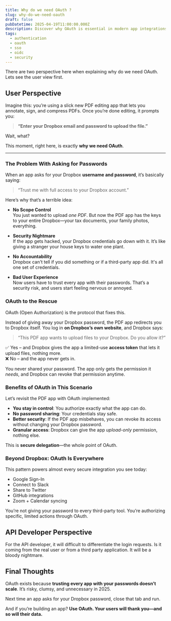 ```yaml
---
title: Why do we need OAuth ?
slug: why-do-we-need-oauth
draft: false
pubDatetime: 2025-04-19T11:00:00.000Z
description: Discover why OAuth is essential in modern app integrations through a real-world example of a PDF editor uploading to Dropbox—highlighting security, delegation, and best practices.
tags:
  - authentication
  - oauth
  - sso
  - oidc
  - security
---
```


There are two perspective here when explaining why do we need OAuth. Lets see the user view first.

## User Perspective

Imagine this: you’re using a slick new PDF editing app that lets you annotate, sign, and compress PDFs. Once you’re done editing, it prompts you:

> **“Enter your Dropbox email and password to upload the file.”**

Wait, what?

This moment, right here, is exactly **why we need OAuth**.

---

### The Problem With Asking for Passwords

When an app asks for your Dropbox **username and password**, it’s basically saying:

> “Trust me with full access to your Dropbox account.”

Here’s why that’s a terrible idea:

- **No Scope Control**  
  You just wanted to upload *one PDF*. But now the PDF app has the keys to your entire Dropbox—your tax documents, your family photos, everything.

- **Security Nightmare**  
  If the app gets hacked, your Dropbox credentials go down with it. It’s like giving a stranger your house keys to water one plant.

- **No Accountability**  
  Dropbox can't tell if you did something or if a third-party app did. It's all one set of credentials.

- **Bad User Experience**  
  Now users have to trust every app with their passwords. That’s a security risk, and users start feeling nervous or annoyed.

### OAuth to the Rescue

OAuth (Open Authorization) is the protocol that fixes this.

Instead of giving away your Dropbox password, the PDF app redirects you to Dropbox itself. You log in **on Dropbox’s own website**, and Dropbox says:

> “This PDF app wants to upload files to your Dropbox. Do you allow it?”

✅ Yes – and Dropbox gives the app a limited-use **access token** that lets it upload files, nothing more.  
❌ No – and the app never gets in.

You never shared your password. The app only gets the permission it *needs*, and Dropbox can revoke that permission anytime.

### Benefits of OAuth in This Scenario

Let’s revisit the PDF app with OAuth implemented:

- **You stay in control**: You authorize exactly what the app can do.
- **No password sharing**: Your credentials stay safe.
- **Better security**: If the PDF app misbehaves, you can revoke its access without changing your Dropbox password.
- **Granular access**: Dropbox can give the app *upload-only* permission, nothing else.

This is **secure delegation**—the whole point of OAuth.


### Beyond Dropbox: OAuth Is Everywhere

This pattern powers almost every secure integration you see today:

- Google Sign-In
- Connect to Slack
- Share to Twitter
- GitHub integrations
- Zoom + Calendar syncing

You’re not giving your password to every third-party tool. You’re authorizing specific, limited actions through OAuth.


## API Developer Perspective

For the API developer, it will difficult to differentiate the login requests. Is it coming from the real user or from a third party application. It will be a bloody nightmare.

## Final Thoughts

OAuth exists because **trusting every app with your passwords doesn’t scale**. It’s risky, clumsy, and unnecessary in 2025.

Next time an app asks for your Dropbox password, close that tab and run.

And if you’re building an app?
**Use OAuth. Your users will thank you—and so will their data.**